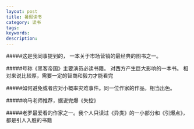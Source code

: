 ```yaml
---
layout: post
title: 暑假读书
category: 读书
tags:
keywords:
description:
---
```


   
#####这是我同事提到的， 一本关于市场营销的最经典的图书之一。       

      
#####号称《黑客帝国》主要演员必读书籍。 对西方产生巨大影响的一本书。 相对来说比较厚，需要一定的智商和毅力才能看完         

                
#####如何避免或者应对小概率灾难事件。同一位作家的作品，相当出色。              


         
#####响马老师推荐，据说完爆《失控》                     

          
#####老罗最爱看的作家之一。我个人只读过《异类》的一小部分和《引爆点》，都是引人入胜的书籍    
